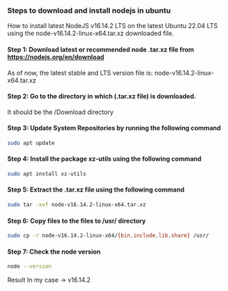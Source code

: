 ### Steps to download and install nodejs in ubuntu
How to install latest NodeJS v16.14.2 LTS on the latest Ubuntu 22.04 LTS using the node-v16.14.2-linux-x64.tar.xz downloaded file.

#### Step 1: Download latest or recommended node .tar.xz file from https://nodejs.org/en/download
As of now, the latest stable and LTS version file is: node-v16.14.2-linux-x64.tar.xz

#### Step 2: Go to the directory in which (.tar.xz file) is downloaded.
It should be the /Download directory

#### Step 3: Update System Repositories by running the following command
```bash
sudo apt update
```

#### Step 4: Install the package xz-utils using the following command
```bash
sudo apt install xz-utils
```

#### Step 5: Extract the .tar.xz file using the following command
```bash
sudo tar -xvf node-v16.14.2-linux-x64.tar.xz
```

#### Step 6: Copy files to the files to /usr/ directory
```bash
sudo cp -r node-v16.14.2-linux-x64/{bin,include,lib,share} /usr/
```

#### Step 7: Check the node version
```bash
node --version
```

Result In my case -> v16.14.2

